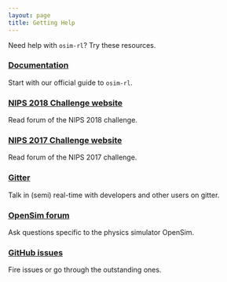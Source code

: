 ```yaml
---
layout: page
title: Getting Help
---
```


Need help with `osim-rl`? Try these resources.

### [Documentation](/docs/home/)

Start with our official guide to `osim-rl`.

### [NIPS 2018 Challenge website](https://www.crowdai.org/challenges/nips-2018-ai-for-prosthetics-challenge)

Read forum of the NIPS 2018 challenge.

### [NIPS 2017 Challenge website](https://www.crowdai.org/challenges/nips-2017-learning-to-run)

Read forum of the NIPS 2017 challenge.

### [Gitter](https://gitter.im/crowdAI/NIPS-Learning-To-Run-Challenge)

Talk in (semi) real-time with developers and other users on gitter.

### [OpenSim forum](https://simtk.org/plugins/phpBB/indexPhpbb.php?f=91)

Ask questions specific to the physics simulator OpenSim.

### [GitHub issues](https://github.com/stanfordnmbl/osim-rl/issues)

Fire issues or go through the outstanding ones.